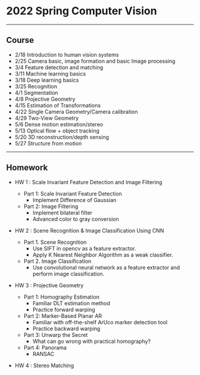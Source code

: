 # 2022 Spring Computer Vision
---
## Course
- 2/18 Introduction to human vision systems
- 2/25 Camera basic, image formation and basic Image processing
- 3/4 Feature detection and matching
- 3/11 Machine learning basics
- 3/18 Deep learning basics
- 3/25 Recognition
- 4/1 Segmentation
- 4/8 Projective Geometry
- 4/15 Estimation of Transformations
- 4/22 Single Camera Geometry/Camera calibration
- 4/29 Two-View Geometry
- 5/6 Dense motion estimation/stereo
- 5/13 Optical flow + object tracking
- 5/20 3D reconstruction/depth sensing
- 5/27 Structure from motion

---
## Homework

- HW 1 : Scale Invariant Feature Detection and Image Filtering
   - Part 1: Scale Invariant Feature Detection
     - Implement Difference of Gaussian
   - Part 2: Image Filtering
     - Implement bilateral filter
     - Advanced color to gray conversion
- HW 2 : Scene Recognition & Image Classification Using CNN
   - Part 1. Scene Recognition
      - Use SIFT in opencv as a feature extractor.
      - Apply K Nearest Neighbor Algorithm as a weak classifier.
   - Part 2. Image Classification
      - Use convolutional neural network as a feature extractor and perform image classification.

- HW 3 : Projective Geometry
  - Part 1: Homography Estimation
    - Familiar DLT estimation method
    - Practice forward warping
  - Part 2: Marker-Based Planar AR
    - Familiar with off-the-shelf ArUco marker detection tool
    - Practice backward warping
  - Part 3: Unwarp the Secret
    - What can go wrong with practical homography?
  - Part 4: Panorama
    - RANSAC

- HW 4 : Stereo Matching
